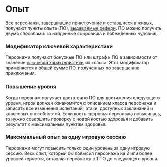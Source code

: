 # Опыт

Все персонажи, завершившие приключение и оставшиеся в живых, получают пункты опыта (ПО), [выдаваемые рефери](../../adventures/running-adventures/awarding-xp). ПО можно получить двумя способами: за найденные сокровища и побеждённых чудовищ.

### Модификатор ключевой характеристики

Персонажи получают бонусные ПО или штраф к ПО в зависимости от значение [ключевой характеристики](../player-characters/game-statistics#ключевые-характеристики) их класса. Этот модификатор применяется к общей сумме ПО, полученных по завершению приключения.

### Повышение уровня

Когда персонаж получает достаточно ПО для достижения следующего уровня, игрок должен ознакомится с описанием класса персонажа и записать все изменения испытаний, атаки, доступных заклинаний и классовых способностей. Если кость здоровья персонажа повысилась, то нужно совершить проверку с новой костью здоровья и добавить результат к максимальным пунктам здоровья.

### Максимальный опыт за одну игровую сессию

Персонажи могут повысить только один уровень за одну игровую сессию. Весь опыт, который бы повысил персонажа на 2 или более уровней теряется, оставляя персонажа с 1 ПО до следующего уровня.
